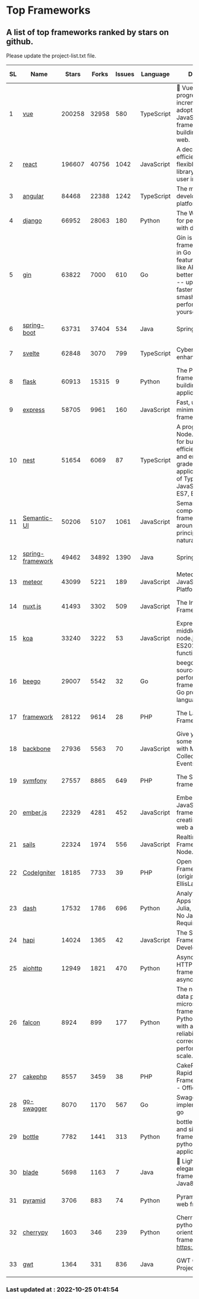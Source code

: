 # Top Frameworks
## A list of top frameworks ranked by stars on github.  
Please update the project-list.txt file.

| SL| Name  | Stars| Forks| Issues | Language | Description | Last Commit |
| --| ------| -----| ---- | ------ | -------- | ----------- | ----------- |
| 1 | [vue](https://github.com/vuejs/vue) | 200258 | 32958 | 580 | TypeScript | 🖖 Vue.js is a progressive, incrementally-adoptable JavaScript framework for building UI on the web. | 2022-10-19 04:45:59 |
| 2 | [react](https://github.com/facebook/react) | 196607 | 40756 | 1042 | JavaScript | A declarative, efficient, and flexible JavaScript library for building user interfaces. | 2022-10-24 23:32:33 |
| 3 | [angular](https://github.com/angular/angular) | 84468 | 22388 | 1242 | TypeScript | The modern web developer’s platform | 2022-10-24 13:42:56 |
| 4 | [django](https://github.com/django/django) | 66952 | 28063 | 180 | Python | The Web framework for perfectionists with deadlines. | 2022-10-24 11:54:51 |
| 5 | [gin](https://github.com/gin-gonic/gin) | 63822 | 7000 | 610 | Go | Gin is a HTTP web framework written in Go (Golang). It features a Martini-like API with much better performance -- up to 40 times faster. If you need smashing performance, get yourself some Gin. | 2022-10-19 16:49:19 |
| 6 | [spring-boot](https://github.com/spring-projects/spring-boot) | 63731 | 37404 | 534 | Java | Spring Boot | 2022-10-24 11:19:16 |
| 7 | [svelte](https://github.com/sveltejs/svelte) | 62848 | 3070 | 799 | TypeScript | Cybernetically enhanced web apps | 2022-10-20 18:04:35 |
| 8 | [flask](https://github.com/pallets/flask) | 60913 | 15315 | 9 | Python | The Python micro framework for building web applications. | 2022-10-05 03:09:06 |
| 9 | [express](https://github.com/expressjs/express) | 58705 | 9961 | 160 | JavaScript | Fast, unopinionated, minimalist web framework for node. | 2022-10-08 20:11:42 |
| 10 | [nest](https://github.com/nestjs/nest) | 51654 | 6069 | 87 | TypeScript | A progressive Node.js framework for building efficient, scalable, and enterprise-grade server-side applications on top of TypeScript & JavaScript (ES6, ES7, ES8) 🚀 | 2022-10-24 11:54:39 |
| 11 | [Semantic-UI](https://github.com/Semantic-Org/Semantic-UI) | 50206 | 5107 | 1061 | JavaScript | Semantic is a UI component framework based around useful principles from natural language. | 2022-10-06 20:02:37 |
| 12 | [spring-framework](https://github.com/spring-projects/spring-framework) | 49462 | 34892 | 1390 | Java | Spring Framework | 2022-10-24 10:11:59 |
| 13 | [meteor](https://github.com/meteor/meteor) | 43099 | 5221 | 189 | JavaScript | Meteor, the JavaScript App Platform | 2022-10-24 13:44:03 |
| 14 | [nuxt.js](https://github.com/nuxt/nuxt.js) | 41493 | 3302 | 509 | JavaScript | The Intuitive Vue(2) Framework | 2022-09-05 13:31:52 |
| 15 | [koa](https://github.com/koajs/koa) | 33240 | 3222 | 53 | JavaScript | Expressive middleware for node.js using ES2017 async functions | 2022-10-05 16:18:05 |
| 16 | [beego](https://github.com/beego/beego) | 29007 | 5542 | 32 | Go | beego is an open-source, high-performance web framework for the Go programming language. | 2022-09-14 08:37:19 |
| 17 | [framework](https://github.com/laravel/framework) | 28122 | 9614 | 28 | PHP | The Laravel Framework. | 2022-10-24 13:30:20 |
| 18 | [backbone](https://github.com/jashkenas/backbone) | 27936 | 5563 | 70 | JavaScript | Give your JS App some Backbone with Models, Views, Collections, and Events | 2022-08-23 08:30:45 |
| 19 | [symfony](https://github.com/symfony/symfony) | 27557 | 8865 | 649 | PHP | The Symfony PHP framework | 2022-10-24 13:01:18 |
| 20 | [ember.js](https://github.com/emberjs/ember.js) | 22329 | 4281 | 452 | JavaScript | Ember.js - A JavaScript framework for creating ambitious web applications | 2022-10-18 20:19:57 |
| 21 | [sails](https://github.com/balderdashy/sails) | 22324 | 1974 | 556 | JavaScript | Realtime MVC Framework for Node.js | 2022-09-02 20:00:35 |
| 22 | [CodeIgniter](https://github.com/bcit-ci/CodeIgniter) | 18185 | 7733 | 39 | PHP | Open Source PHP Framework (originally from EllisLab) | 2022-06-27 19:12:41 |
| 23 | [dash](https://github.com/plotly/dash) | 17532 | 1786 | 696 | Python | Analytical Web Apps for Python, R, Julia, and Jupyter. No JavaScript Required. | 2022-10-17 14:45:24 |
| 24 | [hapi](https://github.com/hapijs/hapi) | 14024 | 1365 | 42 | JavaScript | The Simple, Secure Framework Developers Trust | 2022-08-24 06:29:54 |
| 25 | [aiohttp](https://github.com/aio-libs/aiohttp) | 12949 | 1821 | 470 | Python | Asynchronous HTTP client/server framework for asyncio and Python | 2022-10-22 23:01:23 |
| 26 | [falcon](https://github.com/falconry/falcon) | 8924 | 899 | 177 | Python | The no-magic web data plane API and microservices framework for Python developers, with a focus on reliability, correctness, and performance at scale. | 2022-10-10 19:16:57 |
| 27 | [cakephp](https://github.com/cakephp/cakephp) | 8557 | 3459 | 38 | PHP | CakePHP: The Rapid Development Framework for PHP - Official Repository | 2022-10-23 15:00:42 |
| 28 | [go-swagger](https://github.com/go-swagger/go-swagger) | 8070 | 1170 | 567 | Go | Swagger 2.0 implementation for go | 2022-10-06 03:55:56 |
| 29 | [bottle](https://github.com/bottlepy/bottle) | 7782 | 1441 | 313 | Python | bottle.py is a fast and simple micro-framework for python web-applications. | 2022-09-05 15:24:52 |
| 30 | [blade](https://github.com/lets-blade/blade) | 5698 | 1163 | 7 | Java | :rocket: Lightning fast and elegant mvc framework for Java8 | 2022-05-10 12:38:06 |
| 31 | [pyramid](https://github.com/Pylons/pyramid) | 3706 | 883 | 74 | Python | Pyramid - A Python web framework | 2022-09-29 23:22:56 |
| 32 | [cherrypy](https://github.com/cherrypy/cherrypy) | 1603 | 346 | 239 | Python | CherryPy is a pythonic, object-oriented HTTP framework.      https://cherrypy.dev | 2022-07-17 20:36:25 |
| 33 | [gwt](https://github.com/gwtproject/gwt) | 1364 | 331 | 836 | Java | GWT Open Source Project | 2022-07-26 22:23:28 |

### Last updated at : 2022-10-25 01:41:54
